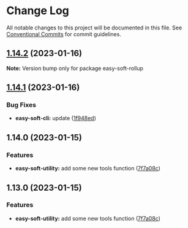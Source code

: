 # Change Log

All notable changes to this project will be documented in this file.
See [Conventional Commits](https://conventionalcommits.org) for commit guidelines.

## [1.14.2](https://github.com/kityandhero/easy-soft-framework/compare/easy-soft-rollup@1.14.1...easy-soft-rollup@1.14.2) (2023-01-16)

**Note:** Version bump only for package easy-soft-rollup





## [1.14.1](https://github.com/kityandhero/easy-soft-framework/compare/easy-soft-rollup@1.14.0...easy-soft-rollup@1.14.1) (2023-01-16)


### Bug Fixes

* **easy-soft-cli:** update ([1f948ed](https://github.com/kityandhero/easy-soft-framework/commit/1f948ed93bfe653d766203272e14f30be51e1bf3))



## 1.14.0 (2023-01-15)


### Features

* **easy-soft-utility:** add some new tools function ([7f7a08c](https://github.com/kityandhero/easy-soft-framework/commit/7f7a08c4fb9e709b7bfd83d850b10f95f75d74ff))



## 1.13.0 (2023-01-15)


### Features

* **easy-soft-utility:** add some new tools function ([7f7a08c](https://github.com/kityandhero/easy-soft-framework/commit/7f7a08c4fb9e709b7bfd83d850b10f95f75d74ff))
